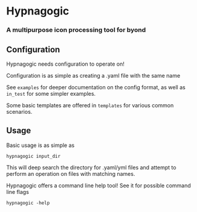 # Hypnagogic
### A multipurpose icon processing tool for byond

## Configuration

Hypnagogic needs configuration to operate on! 

Configuration is as simple as creating a .yaml file with the same name

See `examples` for deeper documentation on the config format, as well as `in_test` for some
simpler examples.

Some basic templates are offered in `templates` for various common scenarios.

## Usage

Basic usage is as simple as

`hypnagogic input_dir`

This will deep search the directory for .yaml/yml files and attempt to perform an operation
on files with matching names.

Hypnagogic offers a command line help tool! See it for possible command line flags

`hypnagogic -help`
